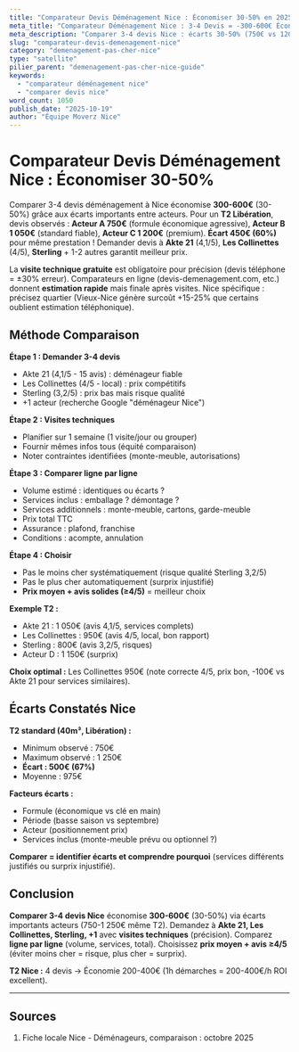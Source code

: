 ```yaml
---
title: "Comparateur Devis Déménagement Nice : Économiser 30-50% en 2025"
meta_title: "Comparateur Déménagement Nice : 3-4 Devis = -300-600€ Économie"
meta_description: "Comparer 3-4 devis Nice : écarts 30-50% (750€ vs 1200€ T2). Akte 21, Les Collinettes, +2 acteurs. Visite technique obligatoire. Guide."
slug: "comparateur-devis-demenagement-nice"
category: "demenagement-pas-cher-nice"
type: "satellite"
pilier_parent: "demenagement-pas-cher-nice-guide"
keywords:
  - "comparateur déménagement nice"
  - "comparer devis nice"
word_count: 1050
publish_date: "2025-10-19"
author: "Équipe Moverz Nice"
---
```


# Comparateur Devis Déménagement Nice : Économiser 30-50%

Comparer 3-4 devis déménagement à Nice économise **300-600€** (30-50%) grâce aux écarts importants entre acteurs. Pour un **T2 Libération**, devis observés : **Acteur A 750€** (formule économique agressive), **Acteur B 1 050€** (standard fiable), **Acteur C 1 200€** (premium). **Écart 450€ (60%)** pour même prestation ! Demander devis à **Akte 21** (4,1/5), **Les Collinettes** (4/5), **Sterling** + 1-2 autres garantit meilleur prix.

La **visite technique gratuite** est obligatoire pour précision (devis téléphone = ±30% erreur). Comparateurs en ligne (devis-demenagement.com, etc.) donnent **estimation rapide** mais finale après visites. Nice spécifique : précisez quartier (Vieux-Nice génère surcoût +15-25% que certains oublient estimation téléphonique).

## Méthode Comparaison

**Étape 1 : Demander 3-4 devis**
- Akte 21 (4,1/5 - 15 avis) : déménageur fiable
- Les Collinettes (4/5 - local) : prix compétitifs
- Sterling (3,2/5) : prix bas mais risque qualité
- +1 acteur (recherche Google "déménageur Nice")

**Étape 2 : Visites techniques**
- Planifier sur 1 semaine (1 visite/jour ou grouper)
- Fournir mêmes infos tous (équité comparaison)
- Noter contraintes identifiées (monte-meuble, autorisations)

**Étape 3 : Comparer ligne par ligne**
- Volume estimé : identiques ou écarts ?
- Services inclus : emballage ? démontage ?
- Services additionnels : monte-meuble, cartons, garde-meuble
- Prix total TTC
- Assurance : plafond, franchise
- Conditions : acompte, annulation

**Étape 4 : Choisir**
- Pas le moins cher systématiquement (risque qualité Sterling 3,2/5)
- Pas le plus cher automatiquement (surprix injustifié)
- **Prix moyen + avis solides (≥4/5)** = meilleur choix

**Exemple T2 :**
- Akte 21 : 1 050€ (avis 4,1/5, services complets)
- Les Collinettes : 950€ (avis 4/5, local, bon rapport)
- Sterling : 800€ (avis 3,2/5, risques)
- Acteur D : 1 150€ (surprix)

**Choix optimal :** Les Collinettes 950€ (note correcte 4/5, prix bon, -100€ vs Akte 21 pour services similaires).

## Écarts Constatés Nice

**T2 standard (40m³, Libération) :**
- Minimum observé : 750€
- Maximum observé : 1 250€
- **Écart : 500€ (67%)**
- Moyenne : 975€

**Facteurs écarts :**
- Formule (économique vs clé en main)
- Période (basse saison vs septembre)
- Acteur (positionnement prix)
- Services inclus (monte-meuble prévu ou optionnel ?)

**Comparer = identifier écarts et comprendre pourquoi** (services différents justifiés ou surprix injustifié).

## Conclusion

**Comparer 3-4 devis Nice** économise **300-600€** (30-50%) via écarts importants acteurs (750-1 250€ même T2). Demandez à **Akte 21, Les Collinettes, Sterling, +1** avec **visites techniques** (précision). Comparez **ligne par ligne** (volume, services, total). Choisissez **prix moyen + avis ≥4/5** (éviter moins cher = risque, plus cher = surprix).

**T2 Nice :** 4 devis → Économie 200-400€ (1h démarches = 200-400€/h ROI excellent).

---

## Sources

1. Fiche locale Nice - Déménageurs, comparaison : octobre 2025


